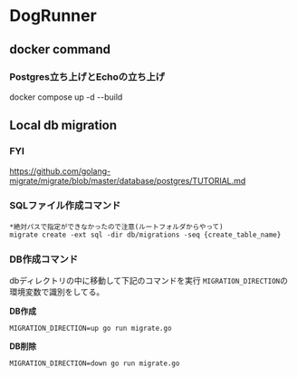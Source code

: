 # DogRunner

## docker command

### Postgres立ち上げとEchoの立ち上げ
docker compose up -d --build

## Local db migration

### FYI
https://github.com/golang-migrate/migrate/blob/master/database/postgres/TUTORIAL.md

### SQLファイル作成コマンド
```
*絶対パスで指定ができなかったので注意(ルートフォルダからやって)
migrate create -ext sql -dir db/migrations -seq {create_table_name}
```

### DB作成コマンド
dbディレクトリの中に移動して下記のコマンドを実行
`MIGRATION_DIRECTION`の環境変数で識別をしてる。

**DB作成**
```
MIGRATION_DIRECTION=up go run migrate.go
```

**DB削除**
```
MIGRATION_DIRECTION=down go run migrate.go
```
